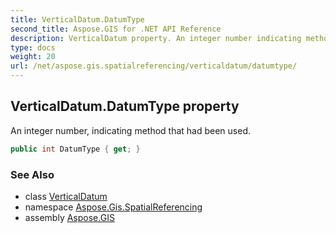 ```yaml
---
title: VerticalDatum.DatumType
second_title: Aspose.GIS for .NET API Reference
description: VerticalDatum property. An integer number indicating method that had been used.
type: docs
weight: 20
url: /net/aspose.gis.spatialreferencing/verticaldatum/datumtype/
---
```

## VerticalDatum.DatumType property

An integer number, indicating method that had been used.

```csharp
public int DatumType { get; }
```

### See Also

* class [VerticalDatum](../)
* namespace [Aspose.Gis.SpatialReferencing](../../verticaldatum/)
* assembly [Aspose.GIS](../../../)


